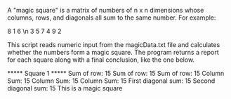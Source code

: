 A "magic square" is a matrix of numbers of n x n dimensions whose columns, rows, and diagonals all sum to the same number. For example:

8 1 6 \n
3 5 7 
4 9 2 

This script reads numeric input from the magicData.txt file and calculates whether the numbers form a magic square. The program returns a report for each square along with a final conclusion, like the one below.

***** Square 1 *****
Sum of row: 15
Sum of row: 15
Sum of row: 15
Column Sum: 15
Column Sum: 15
Column Sum: 15
First diagonal sum: 15
Second diagonal sum: 15
This is a magic square
